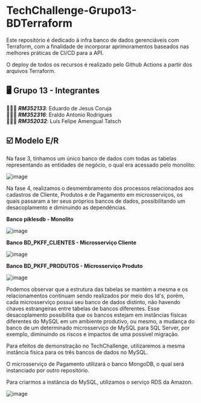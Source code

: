# TechChallenge-Grupo13-BDTerraform

Este repositório é dedicado à infra banco de dados gerenciáveis com Terraform, com a finalidade de incorporar aprimoramentos baseados nas melhores práticas de CI/CD para a API.

O deploy de todos os recursos é realizado pelo Github Actions a partir dos arquivos Terraform.

## 🖥️ Grupo 13 - Integrantes
🧑🏻‍💻 *<b>RM352133</b>*: Eduardo de Jesus Coruja </br>
🧑🏻‍💻 *<b>RM352316</b>*: Eraldo Antonio Rodrigues </br>
🧑🏻‍💻 *<b>RM352032</b>*: Luís Felipe Amengual Tatsch </br>

## ☑️ Modelo E/R
Na fase 3, tínhamos um único banco de dados com todas as tabelas representando as entidades de negócio, o qual era acessado pelo monolito:

![image](https://github.com/eraldoads/TechChallenge-Grupo13-BDTerraform/assets/47857203/ea3ab9e3-e5da-4275-b973-2561b4078352)

Na fase 4, realizamos o desmembramento dos processos relacionados aos cadastros de Cliente, Produtos e de Pagamento em microsserviços, os quais passaram a ter seus próprios bancos de dados, possibilitando um desacoplamento e diminuindo as dependências.

<b>Banco piklesdb - Monolito</b>

![image](https://github.com/eraldoads/TechChallenge-Grupo13-BDTerraform/assets/47857203/ebbb3a70-b989-4810-b8de-14a77942a0dd)

<b>Banco BD_PKFF_CLIENTES - Microsserviço Cliente</b>

![image](https://github.com/eraldoads/TechChallenge-Grupo13-BDTerraform/assets/47857203/53177085-e7f7-4c76-bbe1-0ce8c5d05341)

<b>Banco BD_PKFF_PRODUTOS - Microsserviço Produto</b>

![image](https://github.com/eraldoads/TechChallenge-Grupo13-BDTerraform/assets/47857203/32613f95-fcbb-4915-a2e0-2638ba484a1e)

Podemos observar que a estrutura das tabelas se mantém a mesma e os relacionamentos continuam sendo realizados por meio dos Id's, porém, cada microsserviço possui seu banco de dados distinto, não havendo chaves estrangeiras entre tabelas de bancos diferentes. Esse desacoplamento possibilita que os bancos estejam em instâncias físicas diferentes do MySQL em um ambiente produtivo, ou mesmo, a mudança do banco de um determinado microsserviço de MySQL para SQL Server, por exemplo, diminuindo os riscos e impactos de uma possível migração.

Para efeitos de demonstração no TechChallenge, utilizaremos a mesma instância física para os três bancos de dados no MySQL.

O microsserviço de Pagamento utilizará o banco MongoDB, o qual será instanciado por outro repositório.

Para criarmos a instância do MySQL, utilizamos o serviço RDS da Amazon.

![image](https://github.com/eraldoads/TechChallenge-Grupo13-BDTerraform/assets/47857203/8c25e04c-2c36-4c86-98e8-c1dc9aab1806)



